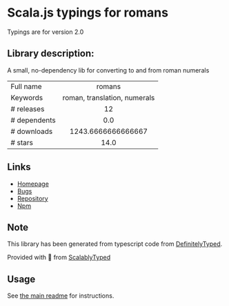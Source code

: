 
# Scala.js typings for romans

Typings are for version 2.0

## Library description:
A small, no-dependency lib for converting to and from roman numerals

|                    |                 |
| ------------------ | :-------------: |
| Full name          | romans |
| Keywords           | roman, translation, numerals |
| # releases         | 12 |
| # dependents       | 0.0 |
| # downloads        | 1243.6666666666667 |
| # stars            | 14.0 |

## Links
- [Homepage](https://github.com/qbunt/romanize#readme)
- [Bugs](https://github.com/qbunt/romanize/issues)
- [Repository](https://github.com/qbunt/romans)
- [Npm](https://www.npmjs.com/package/romans)
    


## Note
This library has been generated from typescript code from [DefinitelyTyped](https://definitelytyped.org).

Provided with :purple_heart: from [ScalablyTyped](https://github.com/oyvindberg/ScalablyTyped)

## Usage
See [the main readme](../../readme.md) for instructions.


